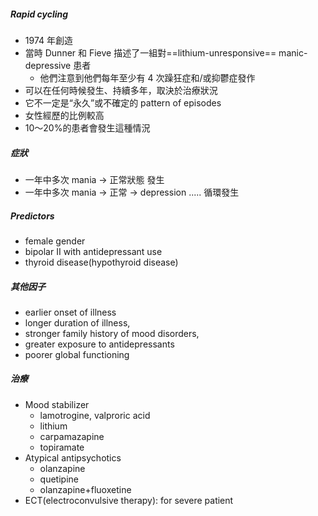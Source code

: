 ##### Rapid cycling
- 1974 年創造
- 當時 Dunner 和 Fieve 描述了一組對==lithium-unresponsive== manic-depressive 患者
	- 他們注意到他們每年至少有 4 次躁狂症和/或抑鬱症發作
- 可以在任何時候發生、持續多年，取決於治療狀況
- 它不一定是“永久”或不確定的 pattern of episodes
- 女性經歷的比例較高
- 10～20%的患者會發生這種情況

##### 症狀
- 一年中多次 mania -> 正常狀態 發生
- 一年中多次 mania -> 正常 -> depression ..... 循環發生
##### Predictors
- female gender
- bipolar II with antidepressant use
- thyroid disease(hypothyroid disease)
##### 其他因子
- earlier onset of illness
- longer duration of illness,
- stronger family history of mood disorders,
- greater exposure to antidepressants
-  poorer global functioning
##### 治療
- Mood stabilizer
	- lamotrogine, valproric acid
	- lithium
	- carpamazapine
	- topiramate
- Atypical antipsychotics
	- olanzapine
	- quetipine 
	- olanzapine+fluoxetine
- ECT(electroconvulsive therapy): for severe patient